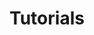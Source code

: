 ---
title: Tutorials
layout: collection
permalink: /tutorials/
collection: tutorials
entries_layout: grid
show_excerpts: true
excerpt: Simple and usefull tutorials for gen-z developers
---